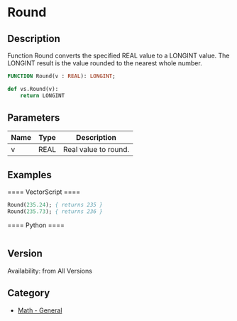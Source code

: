 # Round

## Description
Function Round converts the specified REAL value to a LONGINT value. The LONGINT result is the value rounded to the nearest whole number.

```pascal
FUNCTION Round(v : REAL): LONGINT;
```

```python
def vs.Round(v):
    return LONGINT
```

## Parameters
|Name|Type|Description|
|---|---|---|
|v|REAL|Real value to round.|

## Examples
==== VectorScript ====
```pascal
Round(235.24); { returns 235 }
Round(235.73); { returns 236 }
```
==== Python ====
```python

```

## Version
Availability: from All Versions

## Category
* [Math - General](../Categories/Math%20-%20General.md)
